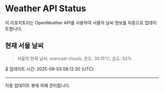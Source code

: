 
# Weather API Status

이 리포지토리는 OpenWeather API를 사용하여 서울의 날씨 정보를 자동으로 업데이트합니다.

## 현재 서울 날씨
> 서울의 현재 날씨: overcast clouds, 온도: 30.15°C, 습도: 52%

⏳ 업데이트 시간: 2025-09-03 08:12:30 (UTC)

---
자동 업데이트 봇에 의해 관리됩니다.
